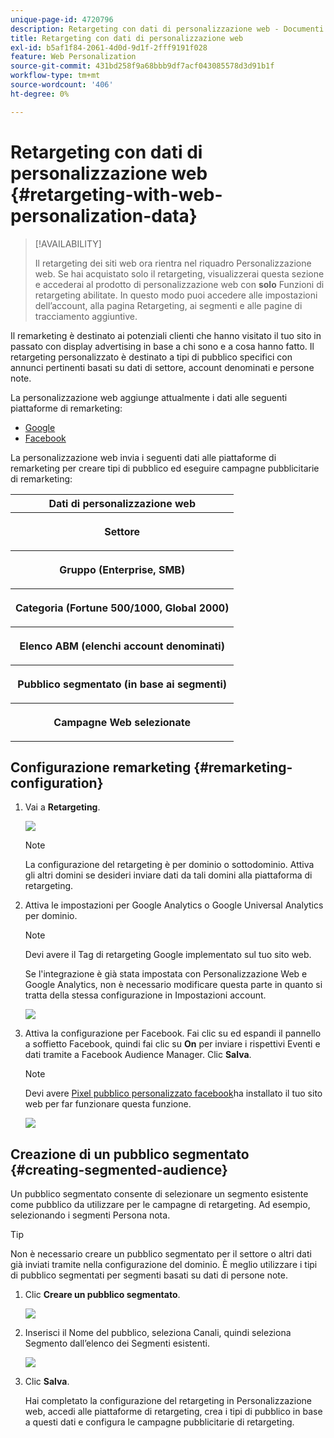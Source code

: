 ```yaml
---
unique-page-id: 4720796
description: Retargeting con dati di personalizzazione web - Documenti Marketo - Documentazione del prodotto
title: Retargeting con dati di personalizzazione web
exl-id: b5af1f84-2061-4d0d-9d1f-2fff9191f028
feature: Web Personalization
source-git-commit: 431bd258f9a68bbb9df7acf043085578d3d91b1f
workflow-type: tm+mt
source-wordcount: '406'
ht-degree: 0%

---
```


# Retargeting con dati di personalizzazione web {#retargeting-with-web-personalization-data}

>[!AVAILABILITY]
>
>Il retargeting dei siti web ora rientra nel riquadro Personalizzazione web. Se hai acquistato solo il retargeting, visualizzerai questa sezione e accederai al prodotto di personalizzazione web con **solo** Funzioni di retargeting abilitate. In questo modo puoi accedere alle impostazioni dell’account, alla pagina Retargeting, ai segmenti e alle pagine di tracciamento aggiuntive.

Il remarketing è destinato ai potenziali clienti che hanno visitato il tuo sito in passato con display advertising in base a chi sono e a cosa hanno fatto. Il retargeting personalizzato è destinato a tipi di pubblico specifici con annunci pertinenti basati su dati di settore, account denominati e persone note.

La personalizzazione web aggiunge attualmente i dati alle seguenti piattaforme di remarketing:

* [Google](/help/marketo/product-docs/web-personalization/website-retargeting/personalized-remarketing-in-google.md)
* [Facebook](/help/marketo/product-docs/web-personalization/website-retargeting/personalized-remarketing-in-facebook.md)

La personalizzazione web invia i seguenti dati alle piattaforme di remarketing per creare tipi di pubblico ed eseguire campagne pubblicitarie di remarketing:

<table> 
 <tbody> 
  <tr> 
   <th colspan="1">Dati di personalizzazione web</th> 
  </tr> 
  <tr> 
   <th><p>Settore</p></th> 
  </tr> 
  <tr> 
   <th><p>Gruppo (Enterprise, SMB)</p></th> 
  </tr> 
  <tr> 
   <th><p>Categoria (Fortune 500/1000, Global 2000)</p></th> 
  </tr> 
  <tr> 
   <th><p>Elenco ABM (elenchi account denominati)</p></th> 
  </tr> 
  <tr> 
   <th><p>Pubblico segmentato (in base ai segmenti)</p></th> 
  </tr> 
  <tr> 
   <th><p>Campagne Web selezionate</p></th> 
  </tr> 
 </tbody> 
</table>

## Configurazione remarketing {#remarketing-configuration}

1. Vai a **Retargeting**.

   ![](assets/one.png)

   >[!NOTE]
   >
   >La configurazione del retargeting è per dominio o sottodominio. Attiva gli altri domini se desideri inviare dati da tali domini alla piattaforma di retargeting.

1. Attiva le impostazioni per Google Analytics o Google Universal Analytics per dominio.

   >[!NOTE]
   >
   >Devi avere il Tag di retargeting Google implementato sul tuo sito web.
   >
   >Se l&#39;integrazione è già stata impostata con Personalizzazione Web e Google Analytics, non è necessario modificare questa parte in quanto si tratta della stessa configurazione in Impostazioni account.

   ![](assets/two.png)

1. Attiva la configurazione per Facebook. Fai clic su ed espandi il pannello a soffietto Facebook, quindi fai clic su **On** per inviare i rispettivi Eventi e dati tramite a Facebook Audience Manager. Clic **Salva**.

   >[!NOTE]
   >
   >Devi avere [Pixel pubblico personalizzato facebook](https://developers.facebook.com/docs/ads-for-websites/website-custom-audiences/getting-started#install-the-pixel)ha installato il tuo sito web per far funzionare questa funzione.

   ![](assets/three.png)

## Creazione di un pubblico segmentato {#creating-segmented-audience}

Un pubblico segmentato consente di selezionare un segmento esistente come pubblico da utilizzare per le campagne di retargeting. Ad esempio, selezionando i segmenti Persona nota.

>[!TIP]
>
>Non è necessario creare un pubblico segmentato per il settore o altri dati già inviati tramite nella configurazione del dominio. È meglio utilizzare i tipi di pubblico segmentati per segmenti basati su dati di persone note.

1. Clic **Creare un pubblico segmentato**.

   ![](assets/image2015-1-15-16-3a36-3a38.png)

1. Inserisci il Nome del pubblico, seleziona Canali, quindi seleziona Segmento dall’elenco dei Segmenti esistenti.

   ![](assets/image2015-1-15-16-3a40-3a17.png)

1. Clic **Salva**.

   Hai completato la configurazione del retargeting in Personalizzazione web, accedi alle piattaforme di retargeting, crea i tipi di pubblico in base a questi dati e configura le campagne pubblicitarie di retargeting.
